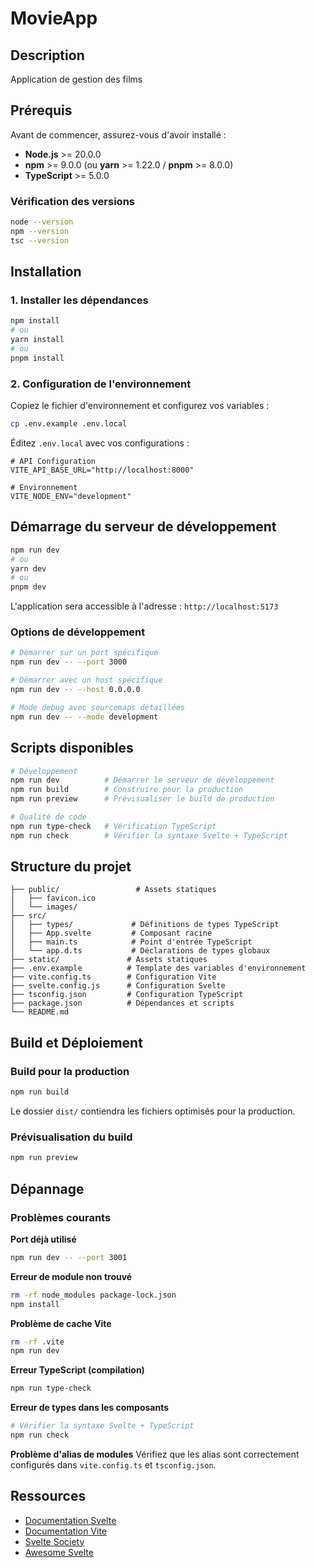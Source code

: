 # MovieApp

## Description

Application de gestion des films

## Prérequis

Avant de commencer, assurez-vous d'avoir installé :

- **Node.js** >= 20.0.0
- **npm** >= 9.0.0 (ou **yarn** >= 1.22.0 / **pnpm** >= 8.0.0)
- **TypeScript** >= 5.0.0

### Vérification des versions

```bash
node --version
npm --version
tsc --version
```

## Installation

### 1. Installer les dépendances

```bash
npm install
# ou
yarn install
# ou
pnpm install
```

### 2. Configuration de l'environnement

Copiez le fichier d'environnement et configurez vos variables :

```bash
cp .env.example .env.local
```

Éditez `.env.local` avec vos configurations :

```env
# API Configuration
VITE_API_BASE_URL="http://localhost:8000"

# Environnement
VITE_NODE_ENV="development"
```

## Démarrage du serveur de développement

```bash
npm run dev
# ou
yarn dev
# ou
pnpm dev
```

L'application sera accessible à l'adresse : `http://localhost:5173`

### Options de développement

```bash
# Démarrer sur un port spécifique
npm run dev -- --port 3000

# Démarrer avec un host spécifique
npm run dev -- --host 0.0.0.0

# Mode debug avec sourcemaps détaillées
npm run dev -- --mode development
```

## Scripts disponibles

```bash
# Développement
npm run dev          # Démarrer le serveur de développement
npm run build        # Construire pour la production
npm run preview      # Prévisualiser le build de production

# Qualité de code
npm run type-check   # Vérification TypeScript
npm run check        # Vérifier la syntaxe Svelte + TypeScript
```

## Structure du projet

```
├── public/                 # Assets statiques
│   ├── favicon.ico
│   └── images/
├── src/
│   ├── types/             # Définitions de types TypeScript
│   ├── App.svelte         # Composant racine
│   ├── main.ts            # Point d'entrée TypeScript
│   └── app.d.ts           # Déclarations de types globaux
├── static/               # Assets statiques
├── .env.example          # Template des variables d'environnement
├── vite.config.ts        # Configuration Vite
├── svelte.config.js      # Configuration Svelte
├── tsconfig.json         # Configuration TypeScript
├── package.json          # Dépendances et scripts
└── README.md
```

## Build et Déploiement

### Build pour la production

```bash
npm run build
```

Le dossier `dist/` contiendra les fichiers optimisés pour la production.

### Prévisualisation du build

```bash
npm run preview
```

## Dépannage

### Problèmes courants

**Port déjà utilisé**
```bash
npm run dev -- --port 3001
```

**Erreur de module non trouvé**
```bash
rm -rf node_modules package-lock.json
npm install
```

**Problème de cache Vite**
```bash
rm -rf .vite
npm run dev
```

**Erreur TypeScript (compilation)**
```bash
npm run type-check
```

**Erreur de types dans les composants**
```bash
# Vérifier la syntaxe Svelte + TypeScript
npm run check
```

**Problème d'alias de modules**
Vérifiez que les alias sont correctement configurés dans `vite.config.ts` et `tsconfig.json`.

## Ressources

- [Documentation Svelte](https://svelte.dev/docs)
- [Documentation Vite](https://vitejs.dev/guide/)
- [Svelte Society](https://sveltesociety.dev/)
- [Awesome Svelte](https://github.com/TheComputerM/awesome-svelte)